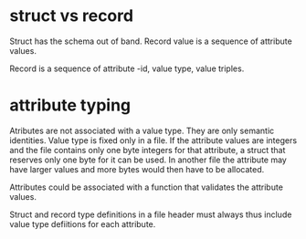 # struct vs record
Struct has the schema out of band. Record value is a sequence of attribute values.

Record is a sequence of attribute -id, value type, value triples.

# attribute typing
Atributes are not associated with a value type. They are only semantic identities. Value type is fixed only in a file. If the attribute values are integers and the file contains only one byte integers for that attribute, a struct that reserves only one byte for it can be used. In another file the attribute may have larger values and more bytes would then have to be allocated.

Attributes could be associated with a function that validates the attribute values.

Struct and record type definitions in a file header must always thus include value type defiitions for each attribute.
